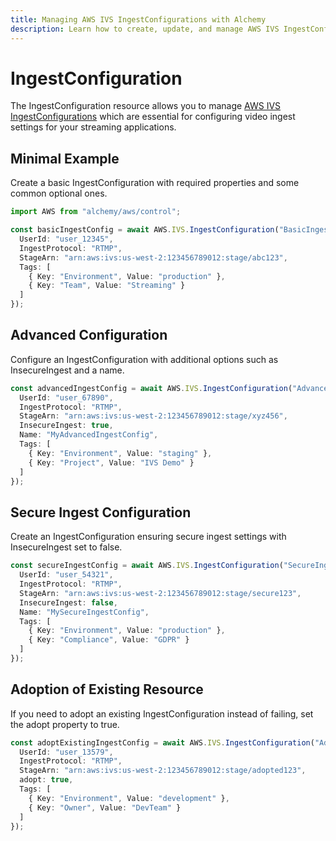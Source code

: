 ```yaml
---
title: Managing AWS IVS IngestConfigurations with Alchemy
description: Learn how to create, update, and manage AWS IVS IngestConfigurations using Alchemy Cloud Control.
---
```


# IngestConfiguration

The IngestConfiguration resource allows you to manage [AWS IVS IngestConfigurations](https://docs.aws.amazon.com/ivs/latest/userguide/) which are essential for configuring video ingest settings for your streaming applications.

## Minimal Example

Create a basic IngestConfiguration with required properties and some common optional ones.

```ts
import AWS from "alchemy/aws/control";

const basicIngestConfig = await AWS.IVS.IngestConfiguration("BasicIngestConfig", {
  UserId: "user_12345",
  IngestProtocol: "RTMP",
  StageArn: "arn:aws:ivs:us-west-2:123456789012:stage/abc123",
  Tags: [
    { Key: "Environment", Value: "production" },
    { Key: "Team", Value: "Streaming" }
  ]
});
```

## Advanced Configuration

Configure an IngestConfiguration with additional options such as InsecureIngest and a name.

```ts
const advancedIngestConfig = await AWS.IVS.IngestConfiguration("AdvancedIngestConfig", {
  UserId: "user_67890",
  IngestProtocol: "RTMP",
  StageArn: "arn:aws:ivs:us-west-2:123456789012:stage/xyz456",
  InsecureIngest: true,
  Name: "MyAdvancedIngestConfig",
  Tags: [
    { Key: "Environment", Value: "staging" },
    { Key: "Project", Value: "IVS Demo" }
  ]
});
```

## Secure Ingest Configuration

Create an IngestConfiguration ensuring secure ingest settings with InsecureIngest set to false.

```ts
const secureIngestConfig = await AWS.IVS.IngestConfiguration("SecureIngestConfig", {
  UserId: "user_54321",
  IngestProtocol: "RTMP",
  StageArn: "arn:aws:ivs:us-west-2:123456789012:stage/secure123",
  InsecureIngest: false,
  Name: "MySecureIngestConfig",
  Tags: [
    { Key: "Environment", Value: "production" },
    { Key: "Compliance", Value: "GDPR" }
  ]
});
```

## Adoption of Existing Resource

If you need to adopt an existing IngestConfiguration instead of failing, set the adopt property to true.

```ts
const adoptExistingIngestConfig = await AWS.IVS.IngestConfiguration("AdoptExistingIngestConfig", {
  UserId: "user_13579",
  IngestProtocol: "RTMP",
  StageArn: "arn:aws:ivs:us-west-2:123456789012:stage/adopted123",
  adopt: true,
  Tags: [
    { Key: "Environment", Value: "development" },
    { Key: "Owner", Value: "DevTeam" }
  ]
});
```